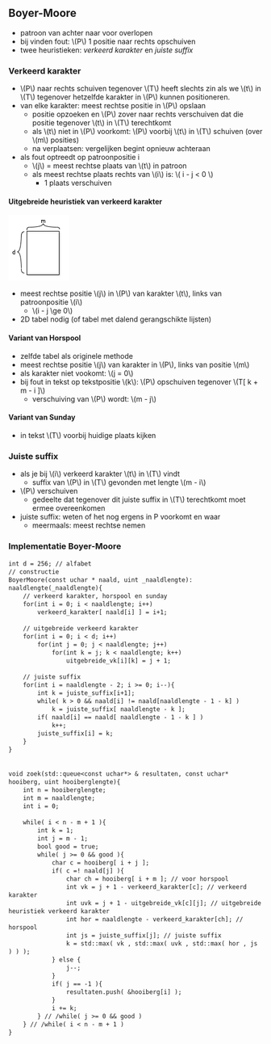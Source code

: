 
## Boyer-Moore

* patroon van achter naar voor overlopen
* bij vinden fout: \\(P\\) 1 positie naar rechts opschuiven
* twee heuristieken: *verkeerd karakter* en *juiste suffix*

### Verkeerd karakter

* \\(P\\) naar rechts schuiven tegenover \\(T\\) heeft slechts zin als we \\(t\\) in \\(T\\) tegenover hetzelfde karakter in \\(P\\) kunnen positioneren.
* van elke karakter: meest rechtse positie in \\(P\\) opslaan
    * positie opzoeken en \\(P\\) zover naar rechts verschuiven dat die positie tegenover \\(t\\) in \\(T\\) terechtkomt
    * als \\(t\\) niet in \\(P\\) voorkomt: \\(P\\) voorbij  \\(t\\) in \\(T\\) schuiven (over \\(m\\) posities)
    * na verplaatsen: vergelijken begint opnieuw achteraan
* als fout optreedt op patroonpositie i
    * \\(j\\) = meest rechtse plaats van \\(t\\) in patroon
    * als meest rechtse plaats rechts van \\(i\\) is: \\( i - j < 0 \\)
        * 1 plaats verschuiven

#### Uitgebreide heuristiek van verkeerd karakter

![](/assets/boyermoore_uitgebreid.png)

* meest rechtse positie \\(j\\) in \\(P\\) van karakter \\(t\\), links van patroonpositie \\(i\\)
    * \\(i - j \ge 0\\)
* 2D tabel nodig (of tabel met dalend gerangschikte lijsten)

#### Variant van Horspool
* zelfde tabel als originele methode
* meest rechtse positie \\(j\\) van karakter in \\(P\\), links van positie \\(m\\)
* als karakter niet vookomt: \\(j = 0\\)
* bij fout in tekst op tekstpositie \\(k\\): \\(P\\) opschuiven tegenover \\(T[ k + m - i ]\\)
    * verschuiving van \\(P\\) wordt: \\(m - j\\)

#### Variant van Sunday

* in tekst \\(T\\) voorbij huidige plaats kijken

### Juiste suffix

* als je bij \\(i\\) verkeerd karakter \\(t\\) in \\(T\\) vindt
    * suffix van \\(P\\) in \\(T\\) gevonden met lengte \\(m - i\\)
* \\(P\\) verschuiven
    * gedeelte dat tegenover dit juiste suffix in \\(T\\) terechtkomt moet ermee overeenkomen
* juiste suffix: weten of het nog ergens in P voorkomt en waar
    * meermaals: meest rechtse nemen


### Implementatie Boyer-Moore

```
int d = 256; // alfabet
// constructie
BoyerMoore(const uchar * naald, uint _naaldlengte): naaldlengte(_naaldlengte){
    // verkeerd karakter, horspool en sunday
    for(int i = 0; i < naaldlengte; i++)
        verkeerd_karakter[ naald[i] ] = i+1;
    
    // uitgebreide verkeerd karakter
    for(int i = 0; i < d; i++)  
        for(int j = 0; j < naaldlengte; j++)
            for(int k = j; k < naaldlengte; k++)
                uitgebreide_vk[i][k] = j + 1;

    // juiste suffix
    for(int i = naaldlengte - 2; i >= 0; i--){  
        int k = juiste_suffix[i+1];
        while( k > 0 && naald[i] != naald[naaldlengte - 1 - k] )
            k = juiste_suffix[ naaldlengte - k ];
        if( naald[i] == naald[ naaldlengte - 1 - k ] )
            k++;
        juiste_suffix[i] = k;
    }
}


void zoek(std::queue<const uchar*> & resultaten, const uchar* hooiberg, uint hooiberglengte){
    int n = hooiberglengte;
    int m = naaldlengte;
    int i = 0;

    while( i < n - m + 1 ){
        int k = 1;
        int j = m - 1;
        bool good = true;
        while( j >= 0 && good ){
            char c = hooiberg[ i + j ];
            if( c =! naald[j] ){
                char ch = hooiberg[ i + m ]; // voor horspool
                int vk = j + 1 - verkeerd_karakter[c]; // verkeerd karakter
                int uvk = j + 1 - uitgebreide_vk[c][j]; // uitgebreide heuristiek verkeerd karakter
                int hor = naaldlengte - verkeerd_karakter[ch]; // horspool
                int js = juiste_suffix[j]; // juiste suffix
                k = std::max( vk , std::max( uvk , std::max( hor , js ) ) );
            } else {
                j--;
            }
            if( j == -1 ){
                resultaten.push( &hooiberg[i] );
            }
            i += k;
        } // /while( j >= 0 && good )
    } // /while( i < n - m + 1 )
}


```
